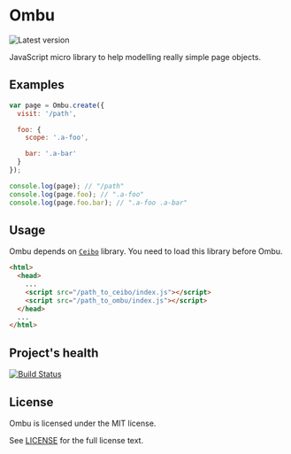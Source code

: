 # Ombu

![Latest version](https://img.shields.io/npm/v/ombu.svg)

JavaScript micro library to help modelling really simple page objects.

## Examples

```js
var page = Ombu.create({
  visit: '/path',

  foo: {
    scope: '.a-foo',

    bar: '.a-bar'
  }
});

console.log(page); // "/path"
console.log(page.foo); // ".a-foo"
console.log(page.foo.bar); // ".a-foo .a-bar"
```

## Usage

Ombu depends on [`Ceibo`](https://github.com/san650/ceibo) library. You need to load this library before Ombu.

```html
<html>
  <head>
    ...
    <script src="/path_to_ceibo/index.js"></script>
    <script src="/path_to_ombu/index.js"></script>
  </head>
  ...
</html>
```

## Project's health

[![Build Status](https://travis-ci.org/san650/ombu.svg?branch=master)](https://travis-ci.org/san650/ombu)

## License

Ombu is licensed under the MIT license.

See [LICENSE](./LICENSE) for the full license text.
